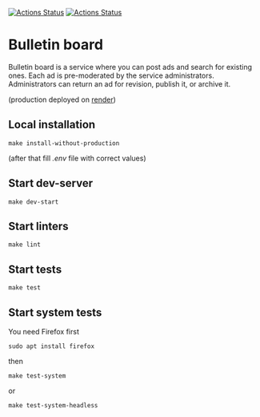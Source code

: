 [![Actions Status](https://github.com/GCV-VL/rails-project-65/actions/workflows/CI.yml/badge.svg)](https://github.com/GCV-VL/rails-project-65/actions/workflows/CI.yml)
[![Actions Status](https://github.com/GCV-VL/rails-project-65/workflows/hexlet-check/badge.svg)](https://github.com/GCV-VL/rails-project-65/actions)

# Bulletin board

Bulletin board is a service where you can post ads and search for existing ones. Each ad is pre-moderated by the service administrators. Administrators can return an ad for revision, publish it, or archive it.

(production deployed on [render](https://bulletin-board-ztlu.onrender.com/))

## Local installation
```
make install-without-production
```
(after that fill *.env* file with correct values)
## Start dev-server
```
make dev-start
```
## Start linters
```
make lint
```
## Start tests
```
make test
```
## Start system tests
You need Firefox first
```
sudo apt install firefox
```
then
```
make test-system
```
or
```
make test-system-headless
```


